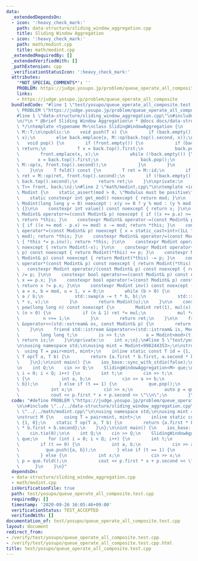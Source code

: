 ```yaml
---
data:
  _extendedDependsOn:
  - icon: ':heavy_check_mark:'
    path: data-structure/sliding_window_aggregation.cpp
    title: Sliding Window Aggregation
  - icon: ':heavy_check_mark:'
    path: math/modint.cpp
    title: math/modint.cpp
  _extendedRequiredBy: []
  _extendedVerifiedWith: []
  _pathExtension: cpp
  _verificationStatusIcon: ':heavy_check_mark:'
  attributes:
    '*NOT_SPECIAL_COMMENTS*': ''
    PROBLEM: https://judge.yosupo.jp/problem/queue_operate_all_composite
    links:
    - https://judge.yosupo.jp/problem/queue_operate_all_composite
  bundledCode: "#line 1 \"test/yosupo/queue_operate_all_composite.test.cpp\"\n#define\
    \ PROBLEM \"https://judge.yosupo.jp/problem/queue_operate_all_composite\"\n\n\
    #line 1 \"data-structure/sliding_window_aggregation.cpp\"\n#include <bits/stdc++.h>\n\
    \n/*\n * @brief Sliding Window Aggregation\n * @docs docs/data-structure/sliding_window_aggregation.md\n\
    \ */\ntemplate <typename M>\nclass SlidingWindowAggregation {\n    using T = typename\
    \ M::T;\n\npublic:\n    void push(T x) {\n        if (back.empty()) back.emplace(x,\
    \ x);\n        else back.emplace(x, M::op(back.top().second, x));\n    }\n\n \
    \   void pop() {\n        if (front.empty()) {\n            if (back.empty())\
    \ return;\n            T x = back.top().first;\n            back.pop();\n    \
    \        front.emplace(x, x);\n            while (!back.empty()) {\n         \
    \       x = back.top().first;\n                back.pop();\n                front.emplace(x,\
    \ M::op(x, front.top().second));\n            }\n        }\n        front.pop();\n\
    \    }\n\n    T fold() const {\n        T ret = M::id;\n        if (!front.empty())\
    \ ret = M::op(ret, front.top().second);\n        if (!back.empty()) ret = M::op(ret,\
    \ back.top().second);\n        return ret;\n    }\n\nprivate:\n    std::stack<std::pair<T,\
    \ T>> front, back;\n};\n#line 2 \"math/modint.cpp\"\n\ntemplate <int mod>\nclass\
    \ Modint {\n    static_assert(mod > 0, \"Modulus must be positive\");\n\npublic:\n\
    \    static constexpr int get_mod() noexcept { return mod; }\n\n    constexpr\
    \ Modint(long long y = 0) noexcept : x(y >= 0 ? y % mod : (y % mod + mod) % mod)\
    \ {}\n\n    constexpr int value() const noexcept { return x; }\n\n    constexpr\
    \ Modint& operator+=(const Modint& p) noexcept { if ((x += p.x) >= mod) x -= mod;\
    \ return *this; }\n    constexpr Modint& operator-=(const Modint& p) noexcept\
    \ { if ((x += mod - p.x) >= mod) x -= mod; return *this; }\n    constexpr Modint&\
    \ operator*=(const Modint& p) noexcept { x = static_cast<int>(1LL * x * p.x %\
    \ mod); return *this; }\n    constexpr Modint& operator/=(const Modint& p) noexcept\
    \ { *this *= p.inv(); return *this; }\n\n    constexpr Modint operator-() const\
    \ noexcept { return Modint(-x); }\n\n    constexpr Modint operator+(const Modint&\
    \ p) const noexcept { return Modint(*this) += p; }\n    constexpr Modint operator-(const\
    \ Modint& p) const noexcept { return Modint(*this) -= p; }\n    constexpr Modint\
    \ operator*(const Modint& p) const noexcept { return Modint(*this) *= p; }\n \
    \   constexpr Modint operator/(const Modint& p) const noexcept { return Modint(*this)\
    \ /= p; }\n\n    constexpr bool operator==(const Modint& p) const noexcept { return\
    \ x == p.x; }\n    constexpr bool operator!=(const Modint& p) const noexcept {\
    \ return x != p.x; }\n\n    constexpr Modint inv() const noexcept {\n        int\
    \ a = x, b = mod, u = 1, v = 0;\n        while (b > 0) {\n            int t =\
    \ a / b;\n            std::swap(a -= t * b, b);\n            std::swap(u -= t\
    \ * v, v);\n        }\n        return Modint(u);\n    }\n\n    constexpr Modint\
    \ pow(long long n) const noexcept {\n        Modint ret(1), mul(x);\n        while\
    \ (n > 0) {\n            if (n & 1) ret *= mul;\n            mul *= mul;\n   \
    \         n >>= 1;\n        }\n        return ret;\n    }\n\n    friend std::ostream\
    \ &operator<<(std::ostream& os, const Modint& p) {\n        return os << p.x;\n\
    \    }\n\n    friend std::istream &operator>>(std::istream& is, Modint& a) {\n\
    \        long long t;\n        is >> t;\n        a = Modint<mod>(t);\n       \
    \ return is;\n    }\n\nprivate:\n    int x;\n};\n#line 5 \"test/yosupo/queue_operate_all_composite.test.cpp\"\
    \n\nusing namespace std;\n\nusing mint = Modint<998244353>;\n\nstruct M {\n  \
    \  using T = pair<mint, mint>;\n    inline static const T id = {1, 0};\n    static\
    \ T op(T a, T b) {\n        return {a.first * b.first, a.second * b.first + b.second};\n\
    \    }\n};\n\nint main() {\n    ios_base::sync_with_stdio(false);\n    cin.tie(0);\n\
    \n    int Q;\n    cin >> Q;\n    SlidingWindowAggregation<M> que;\n    for (int\
    \ i = 0; i < Q; i++) {\n        int t;\n        cin >> t;\n        if (t == 0)\
    \ {\n            int a, b;\n            cin >> a >> b;\n            que.push({a,\
    \ b});\n        } else if (t == 1) {\n            que.pop();\n        } else {\n\
    \            int x;\n            cin >> x;\n            auto p = que.fold();\n\
    \            cout << p.first * x + p.second << \"\\n\";\n        }\n    }\n}\n"
  code: "#define PROBLEM \"https://judge.yosupo.jp/problem/queue_operate_all_composite\"\
    \n\n#include \"../../data-structure/sliding_window_aggregation.cpp\"\n#include\
    \ \"../../math/modint.cpp\"\n\nusing namespace std;\n\nusing mint = Modint<998244353>;\n\
    \nstruct M {\n    using T = pair<mint, mint>;\n    inline static const T id =\
    \ {1, 0};\n    static T op(T a, T b) {\n        return {a.first * b.first, a.second\
    \ * b.first + b.second};\n    }\n};\n\nint main() {\n    ios_base::sync_with_stdio(false);\n\
    \    cin.tie(0);\n\n    int Q;\n    cin >> Q;\n    SlidingWindowAggregation<M>\
    \ que;\n    for (int i = 0; i < Q; i++) {\n        int t;\n        cin >> t;\n\
    \        if (t == 0) {\n            int a, b;\n            cin >> a >> b;\n  \
    \          que.push({a, b});\n        } else if (t == 1) {\n            que.pop();\n\
    \        } else {\n            int x;\n            cin >> x;\n            auto\
    \ p = que.fold();\n            cout << p.first * x + p.second << \"\\n\";\n  \
    \      }\n    }\n}"
  dependsOn:
  - data-structure/sliding_window_aggregation.cpp
  - math/modint.cpp
  isVerificationFile: true
  path: test/yosupo/queue_operate_all_composite.test.cpp
  requiredBy: []
  timestamp: '2020-09-26 16:05:46+09:00'
  verificationStatus: TEST_ACCEPTED
  verifiedWith: []
documentation_of: test/yosupo/queue_operate_all_composite.test.cpp
layout: document
redirect_from:
- /verify/test/yosupo/queue_operate_all_composite.test.cpp
- /verify/test/yosupo/queue_operate_all_composite.test.cpp.html
title: test/yosupo/queue_operate_all_composite.test.cpp
---
```

